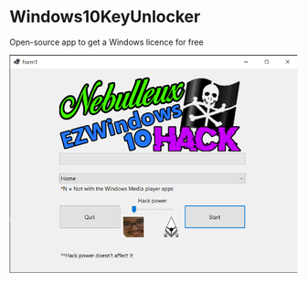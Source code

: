 # Windows10KeyUnlocker
Open-source app to get a Windows licence for free

![alt text](https://github.com/Nebulleux/Windows10KeyUnlocker/blob/main/preview.PNG?raw=true)
